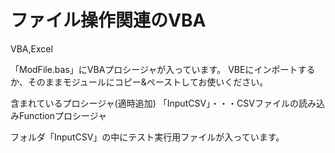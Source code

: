 # ファイル操作関連のVBA
VBA,Excel

「ModFile.bas」にVBAプロシージャが入っています。
VBEにインポートするか、そのままモジュールにコピー&ペーストしてお使いください。

含まれているプロシージャ(適時追加)
「InputCSV」・・・CSVファイルの読み込みFunctionプロシージャ

フォルダ「InputCSV」の中にテスト実行用ファイルが入っています。
